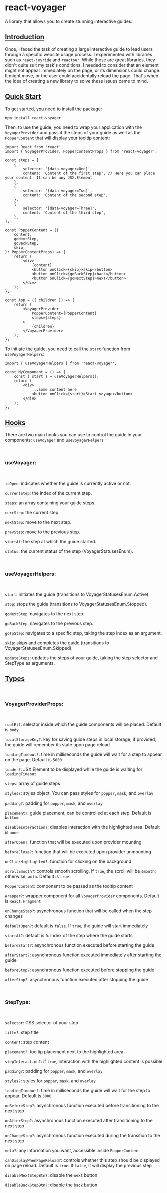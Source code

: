 # react-voyager 
A library that allows you to create stunning interactive guides.

## [Introduction](#introduction)

Once, I faced the task of creating a large interactive guide to lead users through a specific website usage process.
I experimented with libraries such as `react-joyride` and `reactour`. While these are great libraries, they didn't quite suit my task's conditions.
I needed to consider that an element might not appear immediately on the page, or its dimensions could change.
It might move, or the user could accidentally reload the page. That's when the idea of creating a new library to solve these issues came to mind.



## [Quick Start](#quick-start)

To get started, you need to install the package:

```commandline
npm install react-voyager
```

Then, to use the guide, you need to wrap your application with the `VoyagerProvider` and pass it the steps of your guide as well
as the `PopperContent` that will display your tooltip content:

```tsx
import React from 'react';
import { VoyagerProvider, PopperContentProps } from 'react-voyager';

const steps = [
    {
        selector: '[data-voyager=One]',
        content: 'Content of the first step', // Here you can place your content. It can be any JSX.Element
    },
    {
        selector: '[data-voyager=Two]',
        content: 'Content of the second step',
    },
    {
        selector: '[data-voyager=Three]',
        content: 'Content of the third step',
    },
];

const PopperContent = ({
    content,
    goNextStep,
    goBackStep,
    skip,
}: PopperContentProps) => {
    return (
        <div>
            {content}
            <button onClick={skip}>skip</button>
            <button onClick={goBackStep}>back</button>
            <button onClick={goNextStep}>next</button>
        </div>
    );
};

const App = ({ children }) => {
    return (
        <VoyagerProvider
            PopperContent={PopperContent}
            steps={steps}
        >
            {children}
        </VoyagerProvider>
    );
};
```


To initiate the guide, you need to call the `start` function from `useVoyagerHelpers`:

```tsx
import { useVoyagerHelpers } from 'react-voyager';

const MyComponent = () => {
    const { start } = useVoyagerHelpers();
    return (
        <div>
            ...some content here
            <button onClick={start}>Start voyage</button>
        </div>
    );
};
```

## [Hooks](#hooks)

There are two main hooks you can use to control the guide in your components: `useVoyager` and `useVoyagerHelpers`

<br />

### useVoyager:

<br />

`isOpen`: indicates whether the guide is currently active or not.

`currentStep`: the index of the current step.

`steps`: an array containing your guide steps.

`currStep`: the current step.

`nextStep`: move to the next step.

`prevStep`: move to the previous step.

`startAt`: the step at which the guide started.

`status`: the current status of the step (VoyagerStatusesEnum).


<br />

### useVoyagerHelpers:

<br />

`start`: initiates the guide (transitions to VoyagerStatusesEnum.Active).

`stop`: stops the guide (transitions to VoyagerStatusesEnum.Stopped).

`goNextStep`: navigates to the next step.

`goBackStep`: navigates to the previous step.

`goToStep`: navigates to a specific step, taking the step index as an argument.

`skip`: skips and completes the guide (transitions to VoyagerStatusesEnum.Skipped).

`updateSteps`: updates the steps of your guide, taking the step selector and StepType as arguments.



## [Types](#types)

<br />

### VoyagerProviderProps:

<br />

`rootEl?`: selector inside which the guide components will be placed. Default is `body`

`localStorageKey?`: key for saving guide steps in local storage, if provided, the guide will remember its state upon page reload

`loadingTimeout?`: time in milliseconds the guide will wait for a step to appear on the page. Default is `5000`

`loader?`: JSX.Element to be displayed while the guide is waiting for `loadingTimeout`

`steps`: array of guide steps

`styles?`: styles object. You can pass styles for `popper`, `mask`, and `overlay`

`padding?`: padding for `popper`, `mask`, and `overlay`

`placement?`: guide placement, can be controlled at each step. Default is `bottom`

`disableInteraction?`: disables interaction with the highlighted area. Default is `none`

`afterOpen?`: function that will be executed upon provider mounting

`beforeClose?`: function that will be executed upon provider unmounting

`onClickHighlighted?`: function for clicking on the background

`scrollSmooth?`: controls smooth scrolling. If `true`, the scroll will be `smooth`; otherwise, `auto`. Default is `true`

`PopperContent`: component to be passed as the tooltip content

`Wrapper?`: wrapper component for all `VoyagerProvider` components. Default is `React.Fragment`

`onChangeStep?`: asynchronous function that will be called when the step changes

`defaultOpen?`: default is `false`. If `true`, the guide will start immediately

`startAt?`: default is `0`. Index of the step where the guide starts

`beforeStart?`: asynchronous function executed before starting the guide

`afterStart?`: asynchronous function executed immediately after starting the guide

`beforeStop?`: asynchronous function executed before stopping the guide

`afterStop?`: asynchronous function executed after stopping the guide


<br />

### StepType:

<br />

`selector`: CSS selector of your step

`title?`: step title

`content`: step content

`placement?`: tooltip placement next to the highlighted area

`stepInteraction?`: if `true`, interaction with the highlighted content is possible

`padding?`: padding for `popper`, `mask`, and `overlay`

`styles?`: styles for `popper`, `mask`, and `overlay`

`loadingTimeout?`: time in milliseconds the guide will wait for the step to appear. Default is `5000`

`onBeforeStep?`: asynchronous function executed before transitioning to the next step

`onAfterStep?`: asynchronous function executed after transitioning to the next step

`onChangeStep?`: asynchronous function executed during the transition to the next step

`meta?`: any information you want, accessible inside `PopperContent`

`canDisplayWhenPageReload?`: controls whether this step should be displayed on page reload. Default is `true`. If `false`, it will display the previous step

`disableNextStepBtn?`: disable the `next` button

`disableBackStepBtn?`: disable the `back` button

